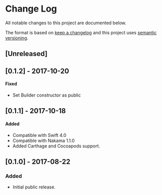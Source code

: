 # Change Log

All notable changes to this project are documented below.

The format is based on [keep a changelog](http://keepachangelog.com/) and this project uses [semantic versioning](http://semver.org/).

## [Unreleased]
## [0.1.2] - 2017-10-20
#### Fixed
- Set Builder constructor as public 

## [0.1.1] - 2017-10-18
#### Added
- Compatible with Swift 4.0
- Compatible with Nakama 1.1.0
- Added Carthage and Cocoapods support.

## [0.1.0] - 2017-08-22
### Added
- Initial public release.
